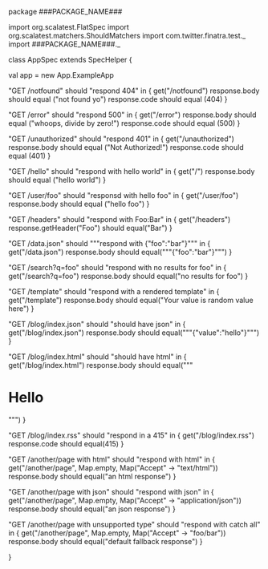 package ###PACKAGE_NAME###

import org.scalatest.FlatSpec
import org.scalatest.matchers.ShouldMatchers
import com.twitter.finatra.test._
import ###PACKAGE_NAME###._

class AppSpec extends SpecHelper {

  val app = new App.ExampleApp

  
  "GET /notfound" should "respond 404" in {
    get("/notfound")
    response.body   should equal ("not found yo")
    response.code   should equal (404)
  }

  "GET /error" should "respond 500" in {
    get("/error")
    response.body   should equal ("whoops, divide by zero!")
    response.code   should equal (500)
  }

  "GET /unauthorized" should "respond 401" in {
    get("/unauthorized")
    response.body   should equal ("Not Authorized!")
    response.code   should equal (401)
  }

  "GET /hello" should "respond with hello world" in {
    get("/")
    response.body should equal ("hello world")
  }

  "GET /user/foo" should "responsd with hello foo" in {
    get("/user/foo")
    response.body should equal ("hello foo")
  }

  "GET /headers" should "respond with Foo:Bar" in {
    get("/headers")
    response.getHeader("Foo") should equal("Bar")
  }

  "GET /data.json" should """respond with {"foo":"bar"}""" in {
    get("/data.json")
    response.body should equal("""{"foo":"bar"}""")
  }

  "GET /search?q=foo" should "respond with no results for foo" in {
    get("/search?q=foo")
    response.body should equal("no results for foo")
  }

  "GET /template" should "respond with a rendered template" in {
    get("/template")
    response.body should equal("Your value is random value here")
  }

  "GET /blog/index.json" should "should have json" in {
    get("/blog/index.json")
    response.body should equal("""{"value":"hello"}""")
  }

  "GET /blog/index.html" should "should have html" in {
    get("/blog/index.html")
    response.body should equal("""<h1>Hello</h1>""")
  }

  "GET /blog/index.rss" should "respond in a 415" in {
    get("/blog/index.rss")
    response.code should equal(415)
  }

  "GET /another/page with html" should "respond with html" in {
    get("/another/page", Map.empty, Map("Accept" -> "text/html"))
    response.body should equal("an html response")
  }

  "GET /another/page with json" should "respond with json" in {
    get("/another/page", Map.empty, Map("Accept" -> "application/json"))
    response.body should equal("an json response")
  }

  "GET /another/page with unsupported type" should "respond with catch all" in {
    get("/another/page", Map.empty, Map("Accept" -> "foo/bar"))
    response.body should equal("default fallback response")
  }

}
